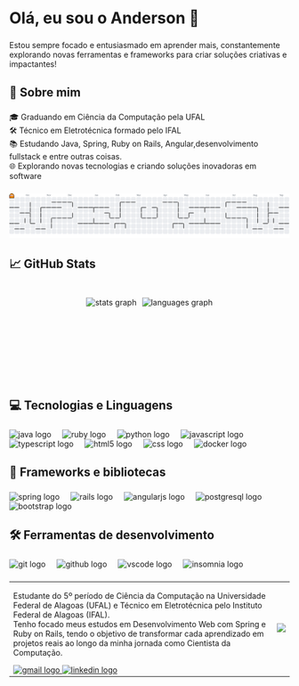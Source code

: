 <h1 align="left">Olá, eu sou o Anderson 👋</h1>

###

<p align="left">Estou sempre focado e entusiasmado em aprender mais, constantemente explorando novas ferramentas e frameworks para criar soluções criativas e impactantes!</p>

###

<h2 align="left">🍵 Sobre mim</h2>

###

<p align="left">🎓 Graduando em Ciência da Computação pela UFAL<br>🛠️ Técnico em Eletrotécnica formado pelo IFAL<br>📚 Estudando Java, Spring, Ruby on Rails, Angular,desenvolvimento fullstack e entre outras coisas.<br>🌐 Explorando novas tecnologias e criando soluções inovadoras em software</p>

###

<picture>
  <source media="(prefers-color-scheme: dark)" srcset="https://raw.githubusercontent.com/ReizeXD/ReizeXD/output/pacman-contribution-graph-dark.svg">
  <source media="(prefers-color-scheme: light)" srcset="https://raw.githubusercontent.com/ReizeXD/ReizeXD/output/pacman-contribution-graph.svg">
  <img alt="pacman contribution graph" src="https://raw.githubusercontent.com/ReizeXD/ReizeXD/output/pacman-contribution-graph.svg">
</picture>

###

<h2 align="left">📈 GitHub Stats</h2>

###

<br clear="both">
<div align="center">
<div style="display: flex; justify-content: center; gap: 10px;">
  <img src="https://github-readme-stats.vercel.app/api?username=ReizeXD&hide_title=false&hide_rank=false&show_icons=true&include_all_commits=true&count_private=true&disable_animations=false&theme=dark&locale=en&hide_border=false&order=1" height="150" alt="stats graph" />
  <img src="https://github-readme-stats.vercel.app/api/top-langs?username=ReizeXD&locale=pt-br&hide_title=false&layout=compact&card_width=320&langs_count=5&theme=dark&hide_border=false&order=2" height="150" alt="languages graph" />
</div>
  </div>

###

<h2 align="left">💻 Tecnologias e Linguagens</h2>

###

<div align="left">
  <img src="https://cdn.jsdelivr.net/gh/devicons/devicon/icons/java/java-original.svg" height="40" alt="java logo"  />
  <img width="12" />
  <img src="https://cdn.jsdelivr.net/gh/devicons/devicon/icons/ruby/ruby-original.svg" height="40" alt="ruby logo"  />
  <img width="12" />
  <img src="https://cdn.jsdelivr.net/gh/devicons/devicon/icons/python/python-original.svg" height="40" alt="python logo"  />
  <img width="12" />
  <img src="https://cdn.jsdelivr.net/gh/devicons/devicon/icons/javascript/javascript-original.svg" height="40" alt="javascript logo"  />
  <img width="12" />
  <img src="https://cdn.jsdelivr.net/gh/devicons/devicon/icons/typescript/typescript-original.svg" height="40" alt="typescript logo"  />
  <img width="12" />
  <img src="https://cdn.jsdelivr.net/gh/devicons/devicon/icons/html5/html5-original.svg" height="40" alt="html5 logo"  />
  <img width="12" />
  <img src="https://cdn.jsdelivr.net/gh/devicons/devicon/icons/css3/css3-original.svg" height="40" alt="css logo"  />
  <img width="12" />
  <img src="https://cdn.jsdelivr.net/gh/devicons/devicon/icons/docker/docker-original.svg" height="40" alt="docker logo"  />
</div>

###

<h2 align="left">🚀 Frameworks e bibliotecas</h2>

###

<div align="left">
  <img src="https://cdn.jsdelivr.net/gh/devicons/devicon/icons/spring/spring-original.svg" height="40" alt="spring logo"  />
  <img width="12" />
  <img src="https://cdn.simpleicons.org/rubyonrails/CC0000" height="40" alt="rails logo"  />
  <img width="12" />
  <img src="https://cdn.jsdelivr.net/gh/devicons/devicon/icons/angularjs/angularjs-original.svg" height="40" alt="angularjs logo"  />
  <img width="12" />
  <img src="https://cdn.jsdelivr.net/gh/devicons/devicon/icons/postgresql/postgresql-original.svg" height="40" alt="postgresql logo"  />
  <img width="12" />
  <img src="https://cdn.jsdelivr.net/gh/devicons/devicon/icons/bootstrap/bootstrap-original.svg" height="40" alt="bootstrap logo"  />
</div>

###

<h2 align="left">🛠️ Ferramentas de desenvolvimento</h2>

###

<div align="left">
  <img src="https://cdn.jsdelivr.net/gh/devicons/devicon/icons/git/git-original.svg" height="40" alt="git logo"  />
  <img width="12" />
  <img src="https://skillicons.dev/icons?i=github" height="40" alt="github logo"  />
  <img width="12" />
  <img src="https://cdn.jsdelivr.net/gh/devicons/devicon/icons/vscode/vscode-original.svg" height="40" alt="vscode logo"  />
  <img width="12" />
  <img src="https://cdn.jsdelivr.net/gh/devicons/devicon/icons/insomnia/insomnia-original.svg" height="40" alt="insomnia logo"  />
</div>

###
<table border="0">
  <tr>
   <td>
  <p>
    Estudante do 5º período de Ciência da Computação na Universidade Federal de Alagoas (UFAL) e Técnico em Eletrotécnica pelo Instituto Federal de Alagoas (IFAL).<br>Tenho focado meus estudos em Desenvolvimento Web com Spring e Ruby on Rails, tendo o objetivo de transformar cada aprendizado em projetos reais ao longo da minha jornada como Cientista da Computação.
  </p>
  
  <a href="mailto:andersonreize@gmail.com" target="_blank">
    <img src="https://img.shields.io/static/v1?message=Gmail&logo=gmail&label=&color=D14836&logoColor=white&labelColor=&style=for-the-badge" height="35" alt="gmail logo" />
  </a>

  <a href="https://www.linkedin.com/in/andersonpassos-dev/" target="_blank">
    <img src="https://img.shields.io/static/v1?message=LinkedIn&logo=linkedin&label=&color=0077B5&logoColor=white&labelColor=&style=for-the-badge" height="35" alt="linkedin logo" />
  </a>
</td>
    <td>
      <img height="400" src="https://camo.githubusercontent.com/15857bd385b12298e036391e6b9644e481eb0903f46311126cb5f571df2b3686/68747470733a2f2f77686f736172676879612e6e65746c6966792e6170702f636f6e74656e742f67697068792e676966" />
    </td>
  </tr>
</table>


